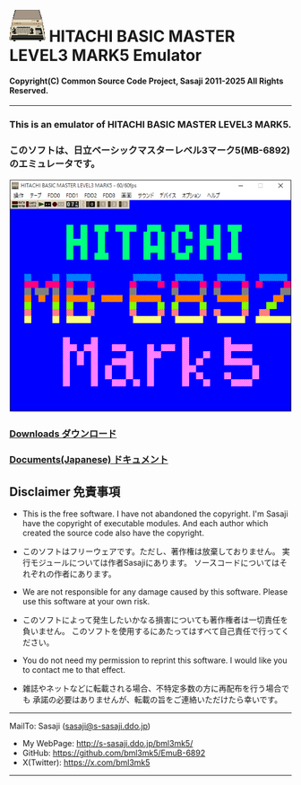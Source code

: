 # ![icon](src/bml3mk5_icon.png) HITACHI BASIC MASTER LEVEL3 MARK5 Emulator

#### Copyright(C) Common Source Code Project, Sasaji 2011-2025 All Rights Reserved.

------------------------------------------------------------------------------

### This is an emulator of HITACHI BASIC MASTER LEVEL3 MARK5.

### このソフトは、日立ベーシックマスターレベル3マーク5(MB-6892)のエミュレータです。

![screenshot](bml3mk5_scr11.png)

### [Downloads ダウンロード](https://github.com/bml3mk5/EmuB-6892/releases)


### [Documents(Japanese) ドキュメント](../../tree/master/src/docs)


## Disclaimer 免責事項

* This is the free software. I have not abandoned the copyright.
  I'm Sasaji have the copyright of executable modules.
  And each author which created the source code also have the copyright.
* このソフトはフリーウェアです。ただし、著作権は放棄しておりません。
  実行モジュールについては作者Sasajiにあります。
  ソースコードについてはそれぞれの作者にあります。

* We are not responsible for any damage caused by this software.
  Please use this software at your own risk.
* このソフトによって発生したいかなる損害についても著作権者は一切責任を負いません。
  このソフトを使用するにあたってはすべて自己責任で行ってください。

* You do not need my permission to reprint this software.
  I would like you to contact me to that effect.
* 雑誌やネットなどに転載される場合、不特定多数の方に再配布を行う場合でも
  承諾の必要はありませんが、転載の旨をご連絡いただけたら幸いです。

------------------------------------------------------------------------------

 MailTo: Sasaji (sasaji@s-sasaji.ddo.jp)
 * My WebPage: http://s-sasaji.ddo.jp/bml3mk5/
 * GitHub:     https://github.com/bml3mk5/EmuB-6892
 * X(Twitter): https://x.com/bml3mk5

------------------------------------------------------------------------------

